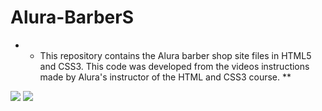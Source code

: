 # Alura-BarberS

* * This repository contains the Alura barber shop site files in HTML5 and CSS3. This code was developed from the videos instructions made by Alura's instructor of the HTML and CSS3 course. **

![](https://img.shields.io/badge/HTML5-E34F26?style=for-the-badge&logo=html5&logoColor=white) ![](https://img.shields.io/badge/CSS3-1572B6?style=for-the-badge&logo=css3&logoColor=white)
